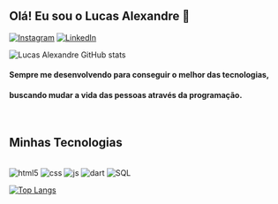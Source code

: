 ## Olá! Eu sou o Lucas Alexandre 👋

[![Instagram](https://img.shields.io/badge/Instagram-E4405F?style=for-the-badge&logo=instagram&logoColor=white)](https://www.instagram.com/olucasslopes)
[![LinkedIn](https://img.shields.io/badge/LinkedIn-0077B5?style=for-the-badge&logo=linkedin&logoColor=white)](https://www.instagram.com/olucasslopes)

![Lucas Alexandre GitHub stats](https://github-readme-stats.vercel.app/api?username=lucasalexandrebl&show_icons=true&theme=highcontrast)

#### Sempre me desenvolvendo para conseguir o melhor das tecnologias,
#### buscando mudar a vida das pessoas através da programação.
<br>

## Minhas Tecnologias

<div style="display: inline_block"><br/>
    <img aling="center" alt="html5" src="https://img.shields.io/badge/HTML5-E34F26?style=for-the-badge&logo=html5&logoColor=white"/>
    <img aling="center" alt="css" src="https://img.shields.io/badge/CSS3-1572B6?style=for-the-badge&logo=css3&logoColor=white"/>
    <img aling="center" alt="js" src="https://img.shields.io/badge/JavaScript-F7DF1E?style=for-the-badge&logo=javascript&logoColor=black"/>
    <img aling="center" alt="dart" src="https://img.shields.io/badge/Dart-0175C2?style=for-the-badge&logo=dart&logoColor=white"/>
    <img aling="center" alt="SQL" src="https://img.shields.io/badge/Oracle-F80000?style=for-the-badge&logo=oracle&logoColor=black"/>
</div>

[![Top Langs](https://github-readme-stats.vercel.app/api/top-langs/?username=lucasalexandrebl&layout=donut)](https://github.com/anuraghazra/github-readme-stats)
